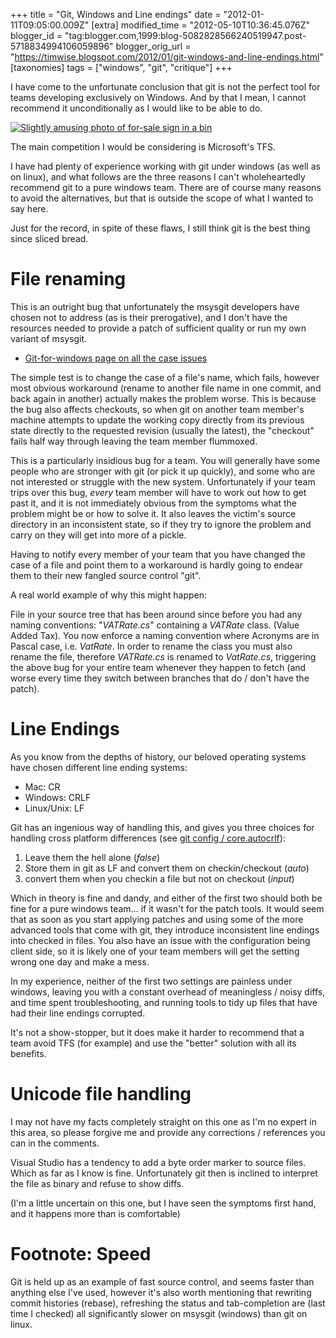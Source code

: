 +++
title = "Git, Windows and Line endings"
date = "2012-01-11T09:05:00.009Z"
[extra]
modified_time = "2012-05-10T10:36:45.076Z"
blogger_id = "tag:blogger.com,1999:blog-5082828566240519947.post-5718834994106059896"
blogger_orig_url = "https://timwise.blogspot.com/2012/01/git-windows-and-line-endings.html"
[taxonomies]
tags = ["windows", "git", "critique"]
+++

I have come to the unfortunate conclusion that git is not the perfect tool for
teams developing exclusively on Windows. And by that I mean, I cannot recommend
it unconditionally as I would like to be able to do.

<div class="flickr-pic">
<a href="https://www.flickr.com/photos/tim_abell/6375201587/"><img
src="https://live.staticflickr.com/6237/6375201587_3a4b7d4a19.jpg"
alt="Slightly amusing photo of for-sale sign in a bin"></a>
</div>

The main competition I would be considering is Microsoft's TFS.

I have had plenty of experience working with git under windows (as well as on
linux), and what follows are the three reasons I can't wholeheartedly recommend
git to a pure windows team. There are of course many reasons to avoid the
alternatives, but that is outside the scope of what I wanted to say here.

Just for the record, in spite of these flaws, I still think git is the best
thing since sliced bread.

# File renaming

This is an outright bug that unfortunately the msysgit developers have chosen
not to address (as is their prerogative), and I don't have the resources needed
to provide a patch of sufficient quality or run my own variant of msysgit.

* [Git-for-windows page on all the case issues](https://github.com/git-for-windows/git/wiki/File-names,-Branch-names,-Path-quotation,-Executable-bit-and-file-modes,-core.FileMod://github.com/git-for-windows/git/wiki/File-names,-Branch-names,-Path-quotation,-Executable-bit-and-file-modes,-core.FileMode)

The simple test is to change the case of a file's name, which fails, however
most obvious workaround (rename to another file name in one commit, and back
again in another) actually makes the problem worse. This is because the bug
also affects checkouts, so when git on another team member's machine attempts
to update the working copy directly from its previous state directly to the
requested revision (usually the latest), the "checkout" fails half way through
leaving the team member flummoxed.

This is a particularly insidious bug for a team. You will generally have some
people who are stronger with git (or pick it up quickly), and some who are not
interested or struggle with the new system. Unfortunately if your team trips
over this bug, *every* team member will have to work out how to get past it,
and it is not immediately obvious from the symptoms what the problem might be
or how to solve it. It also leaves the victim's source directory in an
inconsistent state, so if they try to ignore the problem and carry on they will
get into more of a pickle.

Having to notify every member of your team that you have changed the case of a
file and point them to a workaround is hardly going to endear them to their new
fangled source control "git".

A real world example of why this might happen:

File in your source tree that has been around since before you had any naming
conventions: "_VATRate.cs_" containing a _VATRate_ class. (Value Added Tax).
You now enforce a naming convention where Acronyms are in Pascal case, i.e.
_VatRate_. In order to rename the class you must also rename the file,
therefore _VATRate.cs_ is renamed to _VatRate.cs_, triggering the above bug for
your entire team whenever they happen to fetch (and worse every time they
switch between branches that do / don't have the patch).

# Line Endings

As you know from the depths of history, our beloved operating systems have
chosen different line ending systems:

*   Mac: CR
*   Windows: CRLF
*   Linux/Unix: LF

Git has an ingenious way of handling this, and gives you three choices for
handling cross platform differences (see [git config /
core.autocrlf](http://linux.die.net/man/1/git-config)):

1.  Leave them the hell alone (_false_)
2.  Store them in git as LF and convert them on checkin/checkout (_auto_)
3.  convert them when you checkin a file but not on checkout (_input_)

Which in theory is fine and dandy, and either of the first two should both be
fine for a pure windows team... if it wasn't for the patch tools. It would seem
that as soon as you start applying patches and using some of the more advanced
tools that come with git, they introduce inconsistent line endings into checked
in files. You also have an issue with the configuration being client side, so
it is likely one of your team members will get the setting wrong one day and
make a mess.

In my experience, neither of the first two settings are painless under windows,
leaving you with a constant overhead of meaningless / noisy diffs, and time
spent troubleshooting, and running tools to tidy up files that have had their
line endings corrupted.

It's not a show-stopper, but it does make it harder to recommend that a team
avoid TFS (for example) and use the "better" solution with all its benefits.

# Unicode file handling

I may not have my facts completely straight on this one as I'm no expert in
this area, so please forgive me and provide any corrections / references you
can in the comments.

Visual Studio has a tendency to add a byte order marker to source files. Which
as far as I know is fine. Unfortunately git then is inclined to interpret the
file as binary and refuse to show diffs.

(I'm a little uncertain on this one, but I have seen the symptoms first hand,
and it happens more than is comfortable)

# Footnote: Speed

Git is held up as an example of fast source control, and seems faster than
anything else I've used, however it's also worth mentioning that rewriting
commit histories (rebase), refreshing the status and tab-completion are (last
time I checked) all significantly slower on msysgit (windows) than git on
linux.
